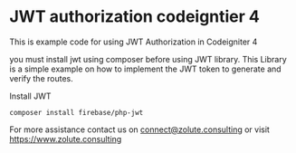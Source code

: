 # JWT authorization codeigntier 4
This is example code for using JWT Authorization in Codeigniter 4

you must install jwt using composer before using JWT library. 
This Library is a simple example on how to implement the JWT token to generate and verify the routes. 

Install JWT
```
composer install firebase/php-jwt
```


For more assistance contact us on connect@zolute.consulting or visit https://www.zolute.consulting
